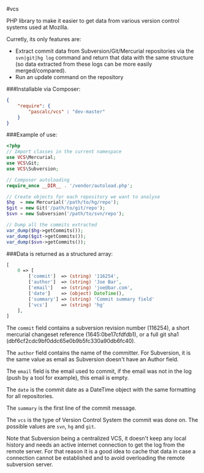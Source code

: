 #vcs

PHP library to make it easier to get data from various version control systems used at Mozilla.

Curretly, its only features are:
- Extract commit data from Subversion/Git/Mercurial repositories via the `svn|git|hg log` command and return that data with the same structure (so data extracted from these logs can be more easily merged/compared).
- Run an update command on the repository

###Installable via Composer:
```json
{
    "require": {
        "pascalc/vcs" : "dev-master"
    }
}
```

###Example of use:
```php
<?php
// Import classes in the current namespace
use VCS\Mercurial;
use VCS\Git;
use VCS\Subversion;

// Composer autoloading
require_once __DIR__ . '/vendor/autoload.php';

// Create objects for each repository we want to analyse
$hg  = new Mercurial('/path/to/hg/repo');
$git = new Git('/path/to/git/repo');
$svn = new Subversion('/path/to/svn/repo');

// Dump all the commits extracted
var_dump($hg->getCommits());
var_dump($git->getCommits());
var_dump($svn->getCommits());
```

###Data is returned as a structured array:
```php
[
    0 => [
        ['commit']  => (string) '116254',
        ['author']  => (string) 'Joe Bar',
        ['email']   => (string) 'joe@bar.com',
        ['date']    => (object) DateTime(),
        ['summary'] => (string) 'Commit summary field'
        ['vcs']     => (string) 'hg'
    ],
]
```

The `commit` field contains a subversion revision number (116254), a short mercurial changeset reference (1645:0be17cfdfdb1), or a full git sha1 (dbf6cf2cdc9bf0ddc65e0b9b5fc330a90db6fc40).

The `author` field contains the name of the committer. For Subversion, it is the same value as email as Subversion doesn't have an Author field.

The `email` field is the email used to commit, if the email was not in the log (push by a tool for example), this email is empty.

The `date` is the commit date as a DateTime object with the same formatting for all repositories.

The `summary` is the first line of the commit message.

The `vcs` is the type of Version Control System the commit was done on. The possible values are `svn`, `hg` and `git`.

Note that Subversion being a centralized VCS, it doesn't keep any local history and needs an active internet connection to get the log from the remote server. For that reason it is a good idea to cache that data in case a connection cannot be established and to avoid overloading the remote subversion server.


